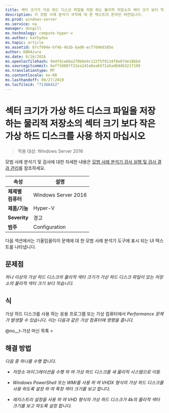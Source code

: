 ```yaml
---
title: 섹터 크기가 가상 하드 디스크 파일을 저장 하는 물리적 저장소의 섹터 크기 보다 작은 가상 하드 디스크를 사용 하지 마십시오
description: 이 모범 사례 분석기 규칙에 대 한 텍스트의 온라인 버전입니다.
ms.prod: windows-server
ms.service: na
manager: dongill
ms.technology: compute-hyper-v
ms.author: kathydav
ms.topic: article
ms.assetid: b7cf994e-bf4b-4b1b-bad6-ecf7d46d105e
author: KBDAzure
ms.date: 8/16/2016
ms.openlocfilehash: 944fdce68a2f0b8e9c122f5f9134f0e07de18bbd
ms.sourcegitcommit: 6aff3d88ff22ea141a6ea6572a5ad8dd6321f199
ms.translationtype: MT
ms.contentlocale: ko-KR
ms.lasthandoff: 09/27/2019
ms.locfileid: "71366412"
---
```

# <a name="avoid-using-virtual-hard-disks-with-a-sector-size-less-than-the-sector-size-of-the-physical-storage-that-stores-the-virtual-hard-disk-file"></a>섹터 크기가 가상 하드 디스크 파일을 저장 하는 물리적 저장소의 섹터 크기 보다 작은 가상 하드 디스크를 사용 하지 마십시오

>적용 대상: Windows Server 2016

모범 사례 분석기 및 검사에 대한 자세한 내용은 [모범 사례 분석기 검사 실행 및 검사 결과 관리](https://go.microsoft.com/fwlink/p/?LinkID=223177)를 참조하세요.  
  
|속성|설명|  
|-|-|  
|**체제별** <br />**컴퓨터**|Windows Server 2016|  
|**제품/기능**|Hyper-V|  
|**Severity**|경고|  
|**범주**|Configuration|  
  
다음 섹션에서는 기울임꼴이이 문제에 대 한 모범 사례 분석기 도구에 표시 되는 UI 텍스트를 나타냅니다.  
  
## <a name="issue"></a>**문제점**  
*하나 이상의 가상 하드 디스크의 물리적 섹터 크기가 가상 하드 디스크 파일이 있는 저장소의 물리적 섹터 크기 보다 작습니다.*  
  
## <a name="impact"></a>**식**  
가상 하드 디스크를 사용 하는 응용 프로그램 또는 가상 컴퓨터에서 *Performance 문제가 발생할 수 있습니다. 이는 다음과 같은 가상 컴퓨터에 영향을 줍니다.*  
  
@no__t-가상 머신 목록 >  
  
## <a name="resolution"></a>**해결 방법**  
*다음 중 하나를 수행 합니다.*  
  
-   *저장소 마이그레이션을 수행 하 여 가상 하드 디스크를 새 물리적 시스템으로 이동*  
  
-   *Windows PowerShell 또는 WMI를 사용 하 여 VHDX 형식의 가상 하드 디스크를 사용 하도록 설정 하 여 특정 섹터 크기를 보고 합니다.*  
  
-   *레지스트리 설정을 사용 하 여 VHD 형식의 가상 하드 디스크가 4k의 물리적 섹터 크기를 보고 하도록 설정 합니다.*  
  


